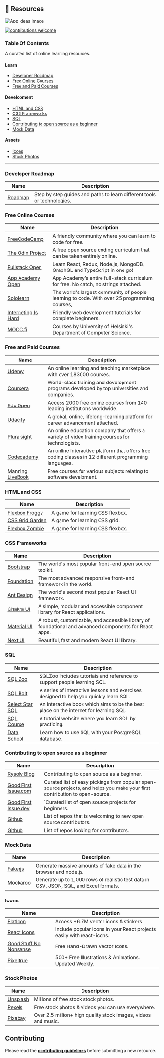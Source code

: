 ## :ledger: Resources
![App Ideas Image](https://i.imgur.com/F1dPEZ3.png)

[![contributions welcome](https://img.shields.io/badge/contributions-welcome-brightgreen.svg?style=flat)](./CONTRIBUTING.md)

### Table Of Contents
A curated list of online learning resources.

#### Learn

- [Developer Roadmap](#developer-roadmap)
- [Free Online Courses](#free-online-courses)
- [Free and Paid Courses](#free-and-paid-courses)

#### Development

- [HTML and CSS](#developer-roadmap)
- [CSS Frameworks](#free-online-courses)
- [SQL](#free-and-paid-courses)
- [Contributing to open source as a beginner](#contributing-to-open-source-as-a-beginner)
- [Mock Data](#mock-data)

#### Assets

- [Icons](#icons)
- [Stock Photos](#stock-photos)

---
### Developer Roadmap

| Name                                                      | Description                                          
 ---------------------------------------------------------- | -------------------------------------------------------------- |
| [Roadmap](https://roadmap.sh/roadmaps)                    | Step by step guides and paths to learn different tools or technologies.

### Free Online Courses

| Name                                                      | Description                                          
 ---------------------------------------------------------- | -------------------------------------------------------------- |
| [FreeCodeCamp](https://www.freecodecamp.org)              | A friendly community where you can learn to code for free.
| [The Odin Project](https://www.theodinproject.com/)       | A free open source coding curriculum that can be taken entirely online.
| [Fullstack Open](https://fullstackopen.com/en/)           | Learn React, Redux, Node.js, MongoDB, GraphQL and TypeScript in one go! 
| [App Academy Open](https://www.appacademy.io/course/app-academy-open) | App Academy’s entire full-stack curriculum for free. No catch, no strings attached.
| [Sololearn](https://www.sololearn.com/home)               | The world's largest community of people learning to code. With over 25 programming courses,
| [Interneting Is Hard](https://www.internetingishard.com/) | Friendly web development tutorials for complete beginners.
| [MOOC.fi](https://www.mooc.fi/en/#courses)                | Courses by University of Helsinki's Department of Computer Science.

### Free and Paid Courses

| Name                                                      | Description                                          
 ---------------------------------------------------------- | -------------------------------------------------------------- |
| [Udemy](https://www.freecodecamp.org)                     | An online learning and teaching marketplace with over 183000 courses.
| [Coursera](https://www.coursera.org/)                     | World-class training and development programs developed by top universities and companies.
| [Edx Open](https://www.edx.org/)                          | Access 2000 free online courses from 140 leading institutions worldwide.
| [Udacity](https://www.udacity.com/)                       | A global, online, lifelong-learning platform for career advancement attached.
| [Pluralsight](pluralsight.com/)                           | An online education company that offers a variety of video training courses for technologists. 
| [Codecademy](https://www.codecademy.com)                  | An online interactive platform that offers free coding classes in 12 different programming languages.
| [Manning LiveBook](https://livebook.manning.com/)         | Free courses for various subjects relating to software develoment.

### HTML and CSS

| Name                                                      | Description                                          
 ---------------------------------------------------------- | -------------------------------------------------------------- |
| [Flexbox Froggy](https://flexboxfroggy.com/)              | A game for learning CSS flexbox.
| [CSS Grid Garden](https://cssgridgarden.com/)             | A game for learning CSS grid.
| [Flexbox Zombie](https://mastery.games/flexboxzombies/)   | A game for learning CSS flexbox.

### CSS Frameworks

| Name                                                      | Description                                          
 ---------------------------------------------------------- | -------------------------------------------------------------- |
| [Bootstrap](https://getbootstrap.com/)                    | The world's most popular front-end open source toolkit.
| [Foundation](https://get.foundation/)                     | The most advanced responsive front-end framework in the world.
| [Ant Design](https://ant.design/)                         | The world's second most popular React UI framework.
| [Chakra UI](https://chakra-ui.com/)                       | A simple, modular and accessible component library for React applications.
| [Material UI](https://mui.com/)                           | A robust, customizable, and accessible library of foundational and advanced components for React apps.
| [Next UI](https://nextui.org/)                            | Beautiful, fast and modern React UI library.

### SQL

| Name                                                      | Description                                          
 ---------------------------------------------------------- | -------------------------------------------------------------- |
| [SQL Zoo](https://sqlzoo.net/wiki/SQL_Tutorial)           | SQLZoo includes tutorials and reference to support people learning SQL. 
| [SQL Bolt](https://sqlbolt.com/)                          | A series of interactive lessons and exercises designed to help you quickly learn SQL.
| [Select Star SQL](https://selectstarsql.com/)             | An interactive book which aims to be the best place on the internet for learning SQL. 
| [SQL Course](https://www.sqlcourse.com/)                  | A tutorial website where you learn SQL by practicing.
| [Data School](https://dataschool.com/learn-sql/)          | Learn how to use SQL with your PostgreSQL database.

### Contributing to open source as a beginner
| Name                                                      | Description                                          
 ---------------------------------------------------------- | -------------------------------------------------------------- |
| [Rysolv Blog](https://blog.rysolv.com/how-to-contribute-to-open-source) | Contributing to open source as a beginner.
| [Good First Issue.com](https://goodfirstissues.com/) | Curated list of easy pickings from popular open-source projects, and helps you make your first contribution to open-source.  
| [Good First Issue.dev](https://goodfirstissue.dev/) |`Curated list of open source projects for beginners.
| [Github](https://github.com/showcases/great-for-new-contributors) | List of repos that is welcoming to new open source contributors.
| [Github](https://github.com/topics/help-wanted?o=desc&s=updated) | List of repos looking for contributors.

### Mock Data

| Name                                                      | Description                                          
 ---------------------------------------------------------- | -------------------------------------------------------------- |
| [Fakerjs](https://fakerjs.dev/)                           | Generate massive amounts of fake data in the browser and node.js.
| [Mockaroo](https://www.mockaroo.com/)                     | Generate up to 1,000 rows of realistic test data in CSV, JSON, SQL, and Excel formats.

### Icons

| Name                                                      | Description                                          
 ---------------------------------------------------------- | -------------------------------------------------------------- |
| [FlatIcon](https://www.flaticon.com/)                     | Access +6.7M vector icons & stickers.
| [React Icons](https://react-icons.github.io/react-icons/) | Include popular icons in your React projects easily with react-icons.
| [Good Stuff No Nonsense](https://goodstuffnononsense.com/icons-category/free/) | Free Hand-Drawn Vector Icons.
| [Pixeltrue](https://www.pixeltrue.com/free-illustrations) | 500+ Free Illustrations & Animations. Updated Weekly.

### Stock Photos

| Name                                                      | Description                                          
 ---------------------------------------------------------- | -------------------------------------------------------------- |
| [Unsplash](https://unsplash.com)                          | Millions of free stock stock photos.
| [Pexels](https://pexels.com/)                             | Free stock photos & videos you can use everywhere.
| [Pixabay](https://pixabay.com/)                           | Over 2.5 million+ high quality stock images, videos and music.

## Contributing

Please read the **[contributing guidelines](./CONTRIBUTING.md)** before submitting a new resource.
